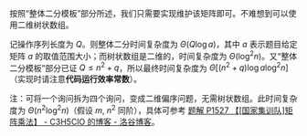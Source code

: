 按照“整体二分模板”部分所述，我们只需要实现维护该矩阵即可。不难想到可以使用二维树状数组。

记操作序列长度为 $Q$。则整体二分时间复杂度为 $\Theta(Q\log a)$，其中 $a$ 表示题目给定矩阵 $a$ 的取值范围大小；而树状数组是二维的，时间复杂度为 $\Theta(\log^2 n)$。又“整体二分模板”部分已证 $Q\leq n^2+q$，所以最终时间复杂度为 $\Theta\left[(n^2+q)\log a\log^2 n\right]$（实现时请注意**代码运行效率常数**）。

注：可将一个询问拆为四个询问，变成二维偏序问题，无需树状数组。此时间复杂度为 $\Theta(n^2\log^2 n)$（假设 $m,\ n^2$ 同阶），具体可参考 [题解 P1527 【[国家集训队]矩阵乘法】 - C3H5ClO 的博客 - 洛谷博客](https://www.luogu.com.cn/blog/ILikeDuck/solution-p1527)。